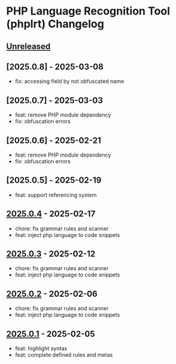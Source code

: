 <!-- Keep a Changelog guide -> https://keepachangelog.com -->

# PHP Language Recognition Tool (phplrt) Changelog

## [Unreleased]

## [2025.0.8] - 2025-03-08

- fix: accessing field by not obfuscated name

## [2025.0.7] - 2025-03-03

- feat: remove PHP module dependency
- fix: obfuscation errors

## [2025.0.6] - 2025-02-21

- feat: remove PHP module dependency
- fix: obfuscation errors

## [2025.0.5] - 2025-02-19

- feat: support referencing system

## [2025.0.4] - 2025-02-17

- chore: fix grammar rules and scanner
- feat: inject php language to code snippets

## [2025.0.3] - 2025-02-12

- chore: fix grammar rules and scanner
- feat: inject php language to code snippets

## [2025.0.2] - 2025-02-06

- chore: fix grammar rules and scanner
- feat: inject php language to code snippets

## [2025.0.1] - 2025-02-05

- feat: highlight syntax
- feat: complete defined rules and metas

[Unreleased]: https://github.com/xepozz/phplrt-plugin/compare/v2025.0.4...HEAD

[2025.0.4]: https://github.com/xepozz/phplrt-plugin/compare/v2025.0.3...v2025.0.4

[2025.0.3]: https://github.com/xepozz/phplrt-plugin/compare/v2025.0.2...v2025.0.3

[2025.0.2]: https://github.com/xepozz/phplrt-plugin/compare/v2025.0.1...v2025.0.2

[2025.0.1]: https://github.com/xepozz/phplrt-plugin/commits/v2025.0.1
